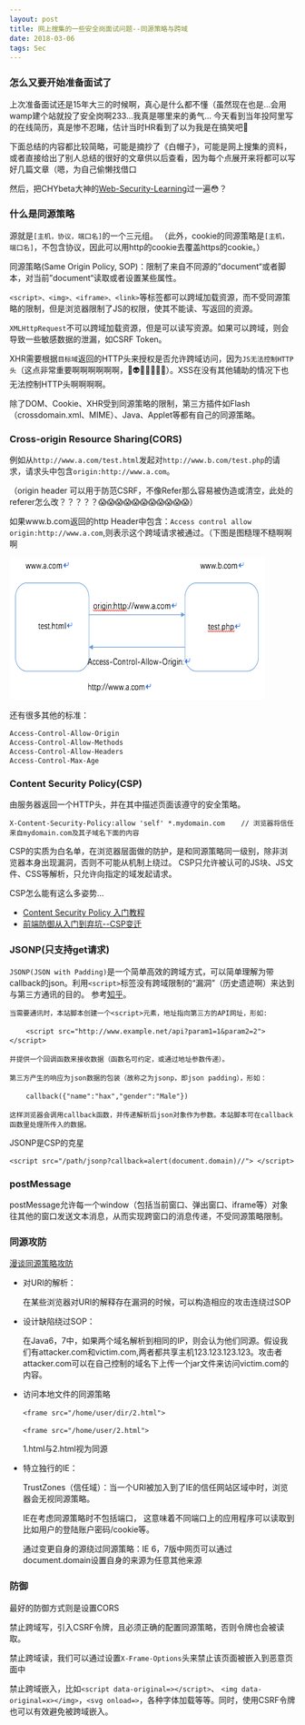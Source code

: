 ```yaml
---
layout: post
title: 网上搜集的一些安全岗面试问题--同源策略与跨域
date: 2018-03-06
tags: Sec 
---
```


### 怎么又要开始准备面试了
上次准备面试还是15年大三的时候啊，真心是什么都不懂（虽然现在也是...会用wamp建个站就投了安全岗啊233...我真是哪里来的勇气...
今天看到当年投阿里写的在线简历，真是惨不忍睹，估计当时HR看到了以为我是在搞笑吧🤣

下面总结的内容都比较简略，可能是摘抄了《白帽子》，可能是网上搜集的资料，或者直接给出了别人总结的很好的文章供以后查看，因为每个点展开来将都可以写好几篇文章（嗯，为自己偷懒找借口

然后，把CHYbeta大神的[Web-Security-Learning](https://github.com/CHYbeta/Web-Security-Learning)过一遍😳？

### 什么是同源策略

源就是`[主机，协议，端口名]`的一个三元组。
（此外，cookie的同源策略是`[主机，端口名]`，不包含协议，因此可以用http的cookie去覆盖https的cookie。）

同源策略(Same Origin Policy, SOP)：限制了来自不同源的”document“或者脚本，对当前”document“读取或者设置某些属性。

`<script>、<img>、<iframe>、<link>`等标签都可以跨域加载资源，而不受同源策略的限制，但是浏览器限制了JS的权限，使其不能读、写返回的资源。

`XMLHttpRequest`不可以跨域加载资源，但是可以读写资源。如果可以跨域，则会导致一些敏感数据的泄漏，如CSRF Token。

XHR需要根据`目标域`返回的HTTP头来授权是否允许跨域访问，因为`JS无法控制HTTP头`（这点非常重要啊啊啊啊啊啊，👻👽💀🤖👏👏👏）。XSS在没有其他辅助的情况下也无法控制HTTP头啊啊啊啊。

除了DOM、Cookie、XHR受到同源策略的限制，第三方插件如Flash（crossdomain.xml、MIME）、Java、Applet等都有自己的同源策略。

### Cross-origin Resource Sharing(CORS)

例如从`http://www.a.com/test.html`发起对`http://www.b.com/test.php`的请求，请求头中包含`origin:http://www.a.com`。

（origin header 可以用于防范CSRF，不像Refer那么容易被伪造或清空，此处的referer怎么改？？？？？😱😱😱😱😱😱😱😱😱😱😱）

如果www.b.com返回的http Header中包含：`Access control allow origin:http://www.a.com`,则表示这个跨域请求被通过。（下图是图糙理不糙啊啊啊

<img src="/images/posts/2018/03/SOP/ACAO.png" height="250" width="450">  

还有很多其他的标准：

    Access-Control-Allow-Origin
    Access-Control-Allow-Methods
    Access-Control-Allow-Headers
    Access-Control-Max-Age

### Content Security Policy(CSP)

由服务器返回一个HTTP头，并在其中描述页面该遵守的安全策略。

    X-Content-Security-Policy:allow 'self' *.mydomain.com    // 浏览器将信任来自mydomain.com及其子域名下面的内容

CSP的实质为白名单，在浏览器层面做的防护，是和同源策略同一级别，除非浏览器本身出现漏洞，否则不可能从机制上绕过。
CSP只允许被认可的JS块、JS文件、CSS等解析，只允许向指定的域发起请求。


CSP怎么能有这么多姿势...

+ [Content Security Policy 入门教程](https://jaq.alibaba.com/community/art/show?spm=a313e.7916646.24000001.49.ZP8rXN&articleid=518)
+ [前端防御从入门到弃坑--CSP变迁](https://paper.seebug.org/423/)



### JSONP(只支持get请求)

`JSONP(JSON with Padding)`是一个简单高效的跨域方式，可以简单理解为带callback的json。利用`<script>`标签没有跨域限制的“漏洞”（历史遗迹啊）来达到与第三方通讯的目的。
参考[知乎](https://www.zhihu.com/question/19966531/answer/13502030)。

    当需要通讯时，本站脚本创建一个<script>元素，地址指向第三方的API网址，形如:

        <script src="http://www.example.net/api?param1=1&param2=2"></script>
    
    并提供一个回调函数来接收数据（函数名可约定，或通过地址参数传递）。     

    第三方产生的响应为json数据的包装（故称之为jsonp，即json padding），形如：     
    
        callback({"name":"hax","gender":"Male"})     
    
    这样浏览器会调用callback函数，并传递解析后json对象作为参数。本站脚本可在callback函数里处理所传入的数据。

JSONP是CSP的克星

    <script src="/path/jsonp?callback=alert(document.domain)//"> </script>




### postMessage

postMessage允许每一个window（包括当前窗口、弹出窗口、iframe等）对象往其他的窗口发送文本消息，从而实现跨窗口的消息传递，不受同源策略限制。

### 同源攻防

[漫谈同源策略攻防](https://www.anquanke.com/post/id/86078)

+ 对URI的解析：

    在某些浏览器对URI的解释存在漏洞的时候，可以构造相应的攻击连绕过SOP

+ 设计缺陷绕过SOP：

    在Java6，7中，如果两个域名解析到相同的IP，则会认为他们同源。假设我们有attacker.com和victim.com,两者都共享主机123.123.123.123。攻击者attacker.com可以在自己控制的域名下上传一个jar文件来访问victim.com的内容。

+ 访问本地文件的同源策略

    `<frame src="/home/user/dir/2.html">`

    `<frame src="/home/user/2.html">`

    1.html与2.html视为同源

+ 特立独行的IE：

    TrustZones（信任域）：当一个URI被加入到了IE的信任网站区域中时，浏览器会无视同源策略。

    IE在考虑同源策略时不包括端口， 这意味着不同端口上的应用程序可以读取到比如用户的登陆账户密码/cookie等。

    通过变更自身的源绕过同源策略：IE 6，7版中网页可以通过document.domain设置自身的来源为任意其他来源

### 防御
最好的防御方式则是设置CORS

禁止跨域写，引入CSRF令牌，且必须正确的配置同源策略，否则令牌也会被读取。

禁止跨域读，我们可以通过设置`X-Frame-Options`头来禁止该页面被嵌入到恶意页面中

禁止跨域嵌入，比如`<script data-original=></script>`、 `<img data-original=x></img>`，`<svg onload=>`，各种字体加载等等。同时，使用CSRF令牌也可以有效避免被跨域嵌入。








